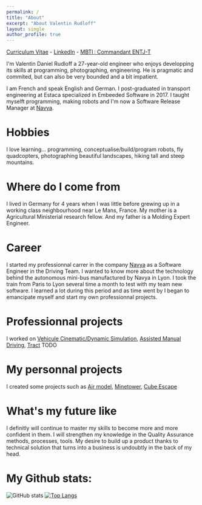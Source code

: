 ```yaml
---
permalink: /
title: "About"
excerpt: "About Valentin Rudloff"
layout: single
author_profile: true
---
```


[Curriculum Vitae](assets/pdf/cv_en.pdf) - [LinkedIn](https://www.linkedin.com/in/rudloffvalentin/) - [MBTI : Commandant ENTJ-T](https://www.16personalities.com/entj-personality)

I'm Valentin Daniel Rudloff a 27-year-old engineer who enjoys developping its skills at programming, photographing, engineering. He is pragmatic and commited, but can also be very bounded and a bit impatient.

I am French and speak English and German. I post-graduated in transport engineering at Estaca specialized in Embeeded Software in 2017. I taught myselft programming, making robots and I'm now a Software Release Manager at [Navya](https://www.navya.tech).

# Hobbies
I love learning... programming, conceptualise/build/program robots, fly quadcopters, photographing beautiful landscapes, hiking tall and steep mountains.

# Where do I come from
I lived in Germany for 4 years when I was little before grewing up in a working class neighbourhood near Le Mans, France. My mother is a Agricultural Ministerial research fellow. And my father is a Molding Expert Engineer.

# Career
I started my professionnal carrer in the company [Navya](https://www.navya.tech) as a Software Engineer in the Driving Team. I wanted to know more about the technology behind the autonomous mini-bus manufactured by Navya in Lyon. I took the train from Paris to Lyon several time a month to test with my team new software. I learned a lot during this period and as time went by I began to emancipate myself and start my own professionnal projects.

# Professionnal projects 
I worked on [Vehicule Cinematic/Dynamic Simulation](projects), [Assisted Manual Driving](projects), [Tract](projects) TODO

# My personnal projects
I created some projects such as [Air model](projects), [Minetower](projects), [Cube Escape](projects)

# What's my future like
I definitly will continue to master my skills to become more and more confident in them. I will strengthen my knowledge in the Quality Assurance methods, processes, tools. My desire to build up a product thanks to technical solution that turns into a business is undoubtly in the back of my head.

# My Github stats:
![GitHub stats](https://github-readme-stats.vercel.app/api?username=gamma-software&show_icons=true&title_color=ffc857&icon_color=8ac926&text_color=daf7dc&bg_color=151515&hide=["stars"])
[![Top Langs](https://github-readme-stats.vercel.app/api/top-langs/?username=gamma-software&layout=compact&text_color=daf7dc&bg_color=151515)](https://github.com/anuraghazra/github-readme-stats)